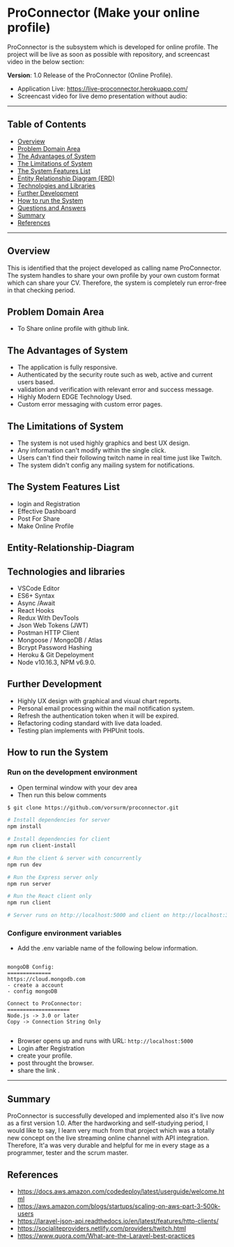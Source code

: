 # ProConnector (Make your online profile)

ProConnector is the subsystem which is developed for online profile. The project will be live as soon as possible with repository, and screencast video in the below section:

**Version**: 1.0 Release of the ProConnector (Online Profile).

-   Application Live: https://live-proconnector.herokuapp.com/
-   Screencast video for live demo presentation without audio:
    <!-- <a href="https://www.useloom.com/share/5e7a93bd7aa64fc7b55a33b70b19a0e8"><img src="screencast_video.jpg" border="10" alt="SEV_System_Live_Demo" width="560" height="315" /></a> -->

---

## Table of Contents

-   [Overview](#overview)
-   [Problem Domain Area](#problem-Domain-Area)
-   [The Advantages of System](#The-Advantages-of-System)
-   [The Limitations of System](#The-Limitations-of-System)
-   [The System Features List](#system-features-list)
-   [Entity Relationship Diagram (ERD)](#Entity-Relationship-Diagram)
-   [Technologies and Libraries](#technologies-and-libraries)
-   [Further Development](#further-development)
-   [How to run the System](#how-to-run-the-system)
-   [Questions and Answers](#questions-and-answers)
-   [Summary](#summary)
-   [References](#references)

---

## Overview

This is identified that the project developed as calling name ProConnector. The system handles to share your own profile by your own custom format which can share your CV. Therefore, the system is completely run error-free in that checking period.

## Problem Domain Area

-   To Share online profile with github link.

## The Advantages of System

-   The application is fully responsive.
-   Authenticated by the security route such as web, active and current users based.
-   validation and verification with relevant error and success message.
-   Highly Modern EDGE Technology Used.
-   Custom error messaging with custom error pages.

## The Limitations of System

-   The system is not used highly graphics and best UX design.
-   Any information can't modify within the single click.
-   Users can't find their following twitch name in real time just like Twitch.
-   The system didn't config any mailing system for notifications.

## The System Features List

-   login and Registration
-   Effective Dashboard
-   Post For Share
-   Make Online Profile

## Entity-Relationship-Diagram

<!-- ![arc](erd_diagram.jpg?raw=true 'ERD_Diagram') -->

## Technologies and libraries

-   VSCode Editor
-   ES6+ Syntax
-   Async /Await
-   React Hooks
-   Redux With DevTools
-   Json Web Tokens (JWT)
-   Postman HTTP Client
-   Mongoose / MongoDB / Atlas
-   Bcrypt Password Hashing
-   Heroku & Git Depeloyment
-   Node v10.16.3, NPM v6.9.0.

## Further Development

-   Highly UX design with graphical and visual chart reports.
-   Personal email processing within the mail notification system.
-   Refresh the authentication token when it will be expired.
-   Refactoring coding standard with live data loaded.
-   Testing plan implements with PHPUnit tools.

## How to run the System

### Run on the development environment

-   Open terminal window with your dev area
-   Then run this below comments

```sh
$ git clone https://github.com/vorsurm/proconnector.git

# Install dependencies for server
npm install

# Install dependencies for client
npm run client-install

# Run the client & server with concurrently
npm run dev

# Run the Express server only
npm run server

# Run the React client only
npm run client

# Server runs on http://localhost:5000 and client on http://localhost:3000

```

### Configure environment variables

-   Add the .env variable name of the following below information.

```

mongoDB Config:
==============
https://cloud.mongodb.com
- create a account
- config mongoDB

Connect to ProConnector:
====================
Node.js -> 3.0 or later
Copy -> Connection String Only


```

-   Browser opens up and runs with URL: `http://localhost:5000`
-   Login after Registration
-   create your profile.
-   post throught the browser.
-   share the link .

---

## Summary

ProConnector is successfully developed and implemented also it's live now as a first version 1.0. After the hardworking and self-studying period, I would like to say, I learn very much from that project which was a totally new concept on the live streaming online channel with API integration. Therefore, It'a was very durable and helpful for me in every stage as a programmer, tester and the scrum master.

## References

-   https://docs.aws.amazon.com/codedeploy/latest/userguide/welcome.html
-   https://aws.amazon.com/blogs/startups/scaling-on-aws-part-3-500k-users
-   https://laravel-json-api.readthedocs.io/en/latest/features/http-clients/
-   https://socialiteproviders.netlify.com/providers/twitch.html
-   https://www.quora.com/What-are-the-Laravel-best-practices
